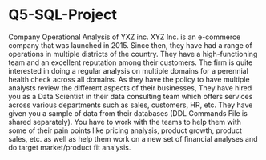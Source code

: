 # Q5-SQL-Project
Company Operational Analysis of YXZ inc.
XYZ Inc. is an e-commerce company that was launched in 2015. Since then, they have had a range of operations in multiple districts of the country.
They have a high-functioning team and an excellent reputation among their customers. The firm is quite interested in doing a regular analysis on multiple domains for a perennial health check across all domains. As they have the policy to have multiple analysts review the different aspects of their businesses, They have hired you as a Data Scientist in their data consulting team which offers services across various departments such as sales, customers, HR, etc. 
They have given you a sample of data from their databases (DDL Commands File is shared separately). You have to work with the teams to help them with some of their pain points like pricing analysis, product growth, product sales, etc. as well as help them work on a new set of financial analyses and do target market/product fit analysis.
